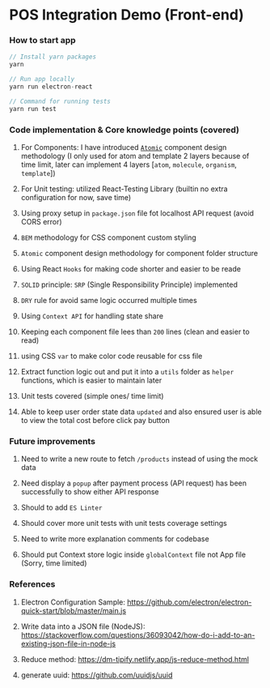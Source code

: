 # POS Integration Demo (Front-end)

### How to start app

```js
// Install yarn packages
yarn

// Run app locally
yarn run electron-react

// Command for running tests
yarn run test
```


### Code implementation & Core knowledge points (covered)

1. For Components: I have introduced <a href="https://atomicdesign.bradfrost.com/chapter-2/" target="_blank">`Atomic`</a> component design methodology (I only used for atom and template 2 layers because of time limit, later can implement 4 layers [`atom`, `molecule`, `organism`, `template`])

2. For Unit testing: utilized React-Testing Library (builtin no extra configuration for now, save time)

3. Using proxy setup in `package.json` file fot localhost API request (avoid CORS error)

4. `BEM` methodology for CSS component custom styling

5. `Atomic` component design methodology for component folder structure

6. Using React `Hooks` for making code shorter and easier to be reade

7. `SOLID` principle: `SRP` (Single Responsibility Principle) implemented

8. `DRY` rule for avoid same logic occurred multiple times

9. Using `Context API` for handling state share

10. Keeping each component file lees than `200` lines (clean and easier to read)

11. using CSS `var` to make color code reusable for css file

12. Extract function logic out and put it into a `utils` folder as `helper` functions, which is easier to maintain later

13. Unit tests covered (simple ones/ time limit)

14. Able to keep user order state data `updated` and also ensured user is able to view the total cost before click pay button 

### Future improvements

1. Need to write a new route to fetch `/products` instead of using the mock data

2. Need display a `popup` after payment process (API request) has been successfully to show either API response

3. Should to add `ES Linter`

4. Should cover more unit tests with unit tests coverage settings

5. Need to write more explanation comments for codebase

6. Should put Context store logic inside `globalContext` file not App file (Sorry, time limited)

### References

1. Electron Configuration Sample: https://github.com/electron/electron-quick-start/blob/master/main.js

2. Write data into a JSON file (NodeJS): https://stackoverflow.com/questions/36093042/how-do-i-add-to-an-existing-json-file-in-node-js

3. Reduce method: https://dm-tipify.netlify.app/js-reduce-method.html

4. generate uuid: https://github.com/uuidjs/uuid
